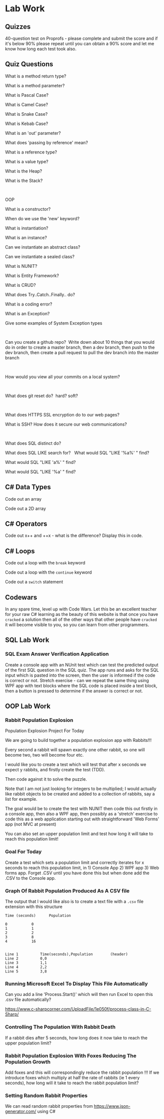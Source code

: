 # Lab Work



## Quizzes

40-question test on Proprofs - please complete and submit the score and if it's below 90% please repeat until you can obtain a 90% score and let me know how long each test took also.

## Quiz Questions

What is a method return type?

What is a method parameter?

What is Pascal Case?

What is Camel Case?

What is Snake Case?

What is Kebab Case?

What is an 'out' parameter?

What does 'passing by reference' mean?

What is a reference type?

What is a value type?

What is the Heap?

What is the Stack?


 


OOP

What is a constructor?

When do we use the 'new' keyword?

What is instantiation?

What is an instance?

Can we instantiate an abstract class?

Can we instantiate a sealed class?

What is NUNIT?

What is Entity Framework?

What is CRUD?

What does Try..Catch..Finally.. do?

What is a coding error?

What is an Exception?

Give some examples of System Exception types


 


Can you create a github repo?  Write down about 10 things that you would do in order to create a master branch, then a dev branch, then push to the dev branch, then create a pull request to pull the dev branch into the master branch


 


How would you view all your commits on a local system?


 


What does git reset do?  hard? soft?


 


What does HTTPS SSL encryption do to our web pages?

What is SSH?  How does it secure our web communications?


 


What does SQL distinct do?

What does SQL LIKE search for?
 
What would SQL "LIKE '%a%' " find?  

What would SQL "LIKE 'a%' " find?  

What would SQL "LIKE '%a' " find?  


## C# Data Types

Code out an array

Code out a 2D array

## C# Operators

Code out x++ and ++x - what is the difference?  Display this in code.

## C# Loops

Code out a loop with the `break` keyword

Code out a loop with the `continue` keyword

Code out a `switch` statement

## Codewars

In any spare time, level up with Code Wars.  Let this be an excellent teacher for your raw C# learning as the beauty of this website is that once you have `cracked` a solution then all of the other ways that other people have `cracked` it will become visible to you, so you can learn from other programmers.

## SQL Lab Work

### SQL Exam Answer Verification Application

Create a console app with an NUnit test which can test the predicted output of the first SQL question in the SQL quiz.  The app runs and asks for the SQL input which is pasted into the screen, then the user is informed if the code is correct or not.  Stretch exercise - can we repeat the same thing using WPF app with text blocks where the SQL code is placed inside a text block, then a button is pressed to determine if the answer is correct or not.

## OOP Lab Work

### Rabbit Population Explosion

Population Explosion Project For Today

We are going to build together a population explosion app with Rabbits!!!

Every second a rabbit will spawn exactly one other rabbit, so one will become two, two will become four etc.

I would like you to create a test which will test that after x seconds we expect y rabbits, and firstly create the test (TDD).

Then code against it to solve the puzzle.

Note that I am not just looking for integers to be multiplied; I would actually like rabbit objects to be created and added to a collection of rabbits, say a list for example.

The goal would be to create the test with NUNIT then code this out firstly in a console app, then also a WPF app, then possibly as a 'stretch' exercise to code this as a web application starting out with straightforward 'Web Forms' app (not MVC at present)

You can also set an upper population limit and test how long it will take to reach this population limit!

### Goal For Today

Create a test which sets a population limit and correctly iterates for x seconds to reach this population limit, in 1) Console App 2) WPF app 3) Web forms app.  Forget .CSV until you have done this but when done add the .CSV to the Console app.


### Graph Of Rabbit Population Produced As A CSV file

The output that I would like also is to create a text file with a `.csv` file extension with this structure

	Time (seconds)		Population

	0			0
	1 			1
	2 			2
	3 			8
	4 			16


	Line 1			Time(seconds),Population   		(header)
	Line 2			0,0
	Line 3			1,1
	Line 4			2,2
	Line 5			3,8

### Running Microsoft Excel To Display This File Automatically

Can you add a line 'Process.Start()' which will then run Excel to open this .csv file automatically?

https://www.c-sharpcorner.com/UploadFile/1e050f/process-class-in-C-Sharp/


### Controlling The Population With Rabbit Death

If a rabbit dies after 5 seconds, how long does it now take to reach the upper population limit?


### Rabbit Population Explosion With Foxes Reducing The Population Growth

Add foxes and this will correspondingly reduce the rabbit population !!! If we introduce foxes which multiply at half the rate of rabbits (ie 1 every seconds), how long will it take to reach the rabbit population limit?

### Setting Random Rabbit Properties

We can read random rabbit properties from https://www.json-generator.com/ using C# 